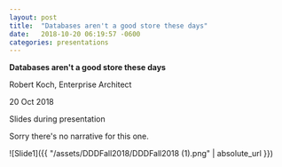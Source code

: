 ```yaml
---
layout: post
title:  "Databases aren't a good store these days"
date:   2018-10-20 06:19:57 -0600
categories: presentations
---
```

**Databases aren't a good store these days**

Robert Koch, Enterprise Architect

20 Oct 2018

Slides during presentation

Sorry there's no narrative for this one.

![Slide1]({{ "/assets/DDDFall2018/DDDFall2018 (1).png" | absolute_url }})


